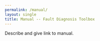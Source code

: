 ```yaml
---
permalink: /manual/
layout: single
title: Manual -- Fault Diagnosis Toolbox
---
```

Describe and give link to manual.
